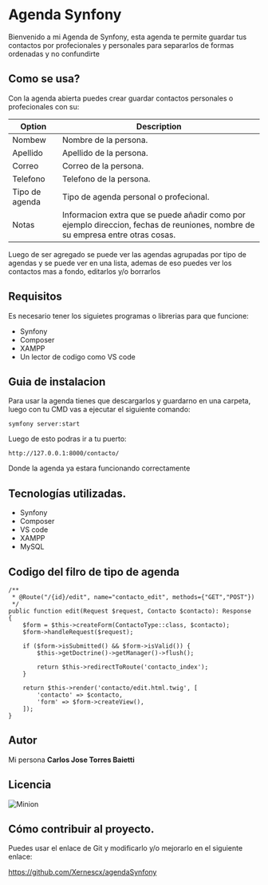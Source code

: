 # Agenda Synfony

Bienvenido a mi Agenda de Synfony, esta agenda te permite guardar tus contactos por profecionales y personales para separarlos de formas ordenadas y no confundirte


## Como se usa?

Con la agenda abierta puedes crear guardar contactos personales o profecionales con su:

| Option | Description |
| ------ | ----------- |
| Nombew  | Nombre de la persona. |
| Apellido | Apellido de la persona. |
| Correo   | Correo de la persona. |
| Telefono   |Telefono de la persona. |
| Tipo de agenda   |Tipo de agenda personal o profecional.|
| Notas   |Informacion extra que se puede añadir como por ejemplo direccion, fechas de reuniones, nombre de su empresa entre otras cosas. |

Luego de ser agregado se puede ver las agendas agrupadas por tipo de agendas y se puede ver en una lista, ademas de eso puedes ver los contactos mas a fondo, editarlos y/o borrarlos

## Requisitos

Es necesario tener los siguietes programas o librerias para que funcione:

* Synfony
* Composer
* XAMPP
* Un lector de codigo como VS code


## Guia de instalacion

Para usar la agenda tienes que descargarlos y guardarno en una carpeta, luego con tu CMD vas a ejecutar el siguiente comando: 

    symfony server:start
   
Luego de esto podras ir a tu puerto:

	http://127.0.0.1:8000/contacto/
    
Donde la agenda ya estara funcionando correctamente

## Tecnologías utilizadas.

* Synfony
* Composer
* VS code
* XAMPP
* MySQL


## Codigo del filro de tipo de agenda

	/**
     * @Route("/{id}/edit", name="contacto_edit", methods={"GET","POST"})
     */
    public function edit(Request $request, Contacto $contacto): Response
    {
        $form = $this->createForm(ContactoType::class, $contacto);
        $form->handleRequest($request);

        if ($form->isSubmitted() && $form->isValid()) {
            $this->getDoctrine()->getManager()->flush();

            return $this->redirectToRoute('contacto_index');
        }

        return $this->render('contacto/edit.html.twig', [
            'contacto' => $contacto,
            'form' => $form->createView(),
        ]);
    }

## Autor
Mi persona **Carlos Jose Torres Baietti**

## Licencia

![Minion](https://tic100tifiko.files.wordpress.com/2018/10/cc-zero-badge.png?w=500)


## Cómo contribuir al proyecto.

Puedes usar el enlace de Git y modificarlo y/o mejorarlo en el siguiente enlace:

https://github.com/Xernescx/agendaSynfony


 
